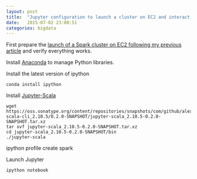 ```yaml
---
layout: post
title:  "Jupyter configuration to launch a cluster on EC2 and interact in Scala or Python"
date:   2015-07-02 23:00:51
categories: bigdata
---
```


First prepare the [launch of a Spark cluster on EC2 following my previous article](http://christopher5106.github.io/bigdata/2015/05/28/parse-wikipedia-statistics-and-pages-with-Spark.html) and verify everything works.

Install [Anaconda](http://continuum.io/downloads#all) to manage Python libraries.

Install the latest version of ipython

    conda install ipython

Install [Jupyter-Scala](https://github.com/alexarchambault/jupyter-scala)

    wget https://oss.sonatype.org/content/repositories/snapshots/com/github/alexarchambault/jupyter/jupyter-scala-cli_2.10.5/0.2.0-SNAPSHOT/jupyter-scala_2.10.5-0.2.0-SNAPSHOT.tar.xz
    tar xvf jupyter-scala_2.10.5-0.2.0-SNAPSHOT.tar.xz
    cd jupyter-scala_2.10.5-0.2.0-SNAPSHOT/bin
    ./jupyter-scala


ipython profile create spark

    

Launch Jupyter

    ipython notebook
